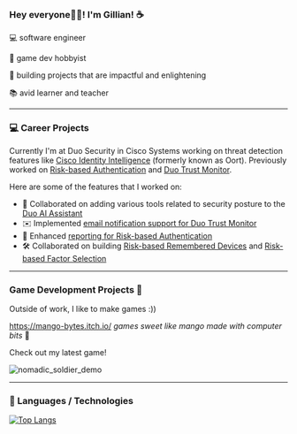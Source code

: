 ### Hey everyone👋🏽! I'm Gillian! ☕️

💻 software engineer

👾 game dev hobbyist

🚀 building projects that are impactful and enlightening

📚 avid learner and teacher

---

### 💻 Career Projects
Currently I'm at Duo Security in Cisco Systems working on threat detection features like [Cisco Identity Intelligence](https://duo.com/docs/identity-security) (formerly known as Oort). Previously worked on [Risk-based Authentication](https://duo.com/docs/risk-based-auth) and [Duo Trust Monitor](https://duo.com/docs/trust-monitor#overview). 

Here are some of the features that I worked on:
- 🤖 Collaborated on adding various tools related to security posture to the [Duo AI Assistant](https://duo.com/docs/ai-assistant#use-the-ai-assistant)
- ✉️ Implemented [email notification support for Duo Trust Monitor
](https://duo.com/docs/trust-monitor#security-event-notifications)
- 📄 Enhanced [reporting for Risk-based Authentication](https://duo.com/docs/risk-based-auth#risk-based-policy-assessment)
- 🛠️ Collaborated on building [Risk-based Remembered Devices](https://duo.com/docs/risk-based-auth#risk-based-remembered-devices) and [Risk-based Factor Selection](https://duo.com/docs/risk-based-auth#risk-based-factor-selection)

---

### Game Development Projects 👾

Outside of work, I like to make games :))

https://mango-bytes.itch.io/ _games sweet like mango made with computer bits_ 🥭

Check out my latest game!

![nomadic_soldier_demo](https://github.com/user-attachments/assets/cb8a9f42-8fff-4e69-8e96-7a1829b44d7b)

---

### 🧪 Languages / Technologies
[![Top Langs](https://github-readme-stats.vercel.app/api/top-langs/?username=ggacusan10&layout=compact&theme=tokyonight)](https://github.com/anuraghazra/github-readme-stats)
